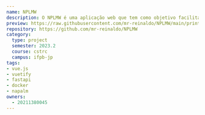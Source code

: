 ```yaml
---
name: NPLMW
description: O NPLMW é uma aplicação web que tem como objetivo facilitar a configuração de equipamentos de rede, utilizando o NAPALM como ferramenta de automação.
preview: https://raw.githubusercontent.com/mr-reinaldo/NPLMW/main/printscreen/image.png
repository: https://github.com/mr-reinaldo/NPLMW
category:
  type: project
  semester: 2023.2
  course: cstrc
  campus: ifpb-jp
tags:
- vue.js
- vuetify
- fastapi
- docker
- napalm
owners:
  - 20211380045
---
```

